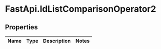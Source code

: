 # FastApi.IdListComparisonOperator2

## Properties
Name | Type | Description | Notes
------------ | ------------- | ------------- | -------------
